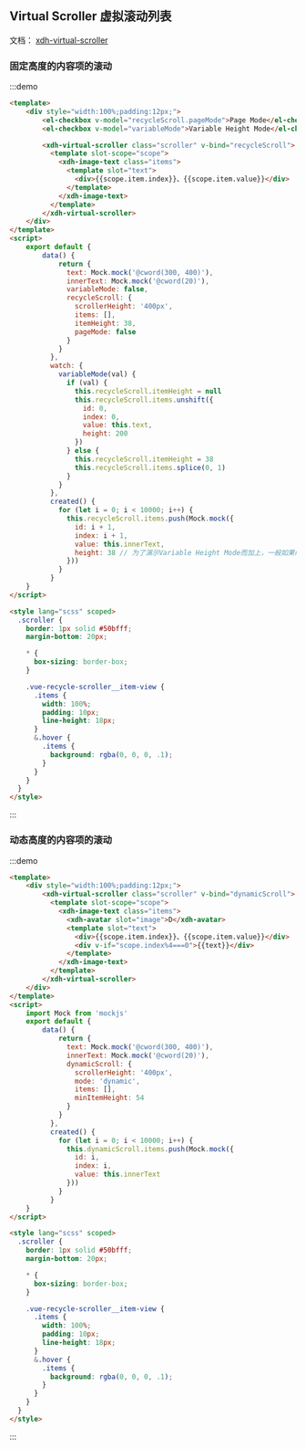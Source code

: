 <script>
  import XdhVirtualScroller from '@/widgets/xdh-virtual-scroller'
  import XdhImageText from '@/widgets/xdh-image-text'
  import XdhAvatar from '@/widgets/xdh-avatar'
  import Mock from 'mockjs'

  export default {
    components: {
      XdhVirtualScroller,
      XdhImageText,
      XdhAvatar
    },
    data() {
      return {
        text: Mock.mock('@cword(300, 400)'),
        innerText: Mock.mock('@cword(20)'),
        variableMode: false,
        recycleScroll: {
          scrollerHeight: '400px',
          items: [],
          itemHeight: 38,
          pageMode: false
        },
        dynamicScroll: {
          scrollerHeight: '400px',
          mode: 'dynamic',
          items: [],
          minItemHeight: 54
        }
      }
    },
    watch: {
      variableMode(val) {
        if (val) {
          this.recycleScroll.itemHeight = null
          this.recycleScroll.items.unshift({
            id: 0,
            index: 0,
            value: this.text,
            height: 200
          })
        } else {
          this.recycleScroll.itemHeight = 38
          this.recycleScroll.items.splice(0, 1)
        }
      }
    },
    created() {
      for (let i = 0; i < 10000; i++) {
        this.recycleScroll.items.push(Mock.mock({
          id: i + 1,
          index: i + 1,
          value: this.innerText,
          height: 38 // 为了演示Variable Height Mode而加上，一般如果recycle下如果设置了itemHeight，则可以免除设置此处的height
        }))

        this.dynamicScroll.items.push(Mock.mock({
          id: i,
          index: i,
          value: this.innerText
        }))
      }
    }
  }
</script>
<style lang="scss" scoped>
  .scroller {
    border: 1px solid #50bfff;
    margin-bottom: 20px;

    * {
      box-sizing: border-box;
    }

    .vue-recycle-scroller__item-view {
      .items {
        width: 100%;
        padding: 10px;
        line-height: 18px;
      }
      &.hover {
        .items {
          background: rgba(0, 0, 0, .1);
        }
      }
    }
  }
</style>

## Virtual Scroller 虚拟滚动列表

文档： [xdh-virtual-scroller](#/src/widgets%2Fmodule-widgets_xdh-virtual-scroller.html)

### 固定高度的内容项的滚动

:::demo
```html
<template>
    <div style="width:100%;padding:12px;">
        <el-checkbox v-model="recycleScroll.pageMode">Page Mode</el-checkbox>
        <el-checkbox v-model="variableMode">Variable Height Mode</el-checkbox>

        <xdh-virtual-scroller class="scroller" v-bind="recycleScroll">
          <template slot-scope="scope">
            <xdh-image-text class="items">
              <template slot="text">
                <div>{{scope.item.index}}、{{scope.item.value}}</div>
              </template>
            </xdh-image-text>
          </template>
        </xdh-virtual-scroller>
    </div>
</template>
<script>
    export default {
        data() {
            return {
              text: Mock.mock('@cword(300, 400)'),
              innerText: Mock.mock('@cword(20)'),
              variableMode: false,
              recycleScroll: {
                scrollerHeight: '400px',
                items: [],
                itemHeight: 38,
                pageMode: false
              }
            }
          },
          watch: {
            variableMode(val) {
              if (val) {
                this.recycleScroll.itemHeight = null
                this.recycleScroll.items.unshift({
                  id: 0,
                  index: 0,
                  value: this.text,
                  height: 200
                })
              } else {
                this.recycleScroll.itemHeight = 38
                this.recycleScroll.items.splice(0, 1)
              }
            }
          },
          created() {
            for (let i = 0; i < 10000; i++) {
              this.recycleScroll.items.push(Mock.mock({
                id: i + 1,
                index: i + 1,
                value: this.innerText,
                height: 38 // 为了演示Variable Height Mode而加上，一般如果recycle下如果设置了itemHeight，则可以免除设置此处的height
              }))
            }
          }
    }
</script>

<style lang="scss" scoped>
  .scroller {
    border: 1px solid #50bfff;
    margin-bottom: 20px;

    * {
      box-sizing: border-box;
    }

    .vue-recycle-scroller__item-view {
      .items {
        width: 100%;
        padding: 10px;
        line-height: 18px;
      }
      &.hover {
        .items {
          background: rgba(0, 0, 0, .1);
        }
      }
    }
  }
</style>
```
:::


### 动态高度的内容项的滚动

:::demo
```html
<template>
    <div style="width:100%;padding:12px;">
        <xdh-virtual-scroller class="scroller" v-bind="dynamicScroll">
          <template slot-scope="scope">
            <xdh-image-text class="items">
              <xdh-avatar slot="image">D</xdh-avatar>
              <template slot="text">
                <div>{{scope.item.index}}、{{scope.item.value}}</div>
                <div v-if="scope.index%4===0">{{text}}</div>
              </template>
            </xdh-image-text>
          </template>
        </xdh-virtual-scroller>
    </div>
</template>
<script>
    import Mock from 'mockjs'
    export default {
        data() {
            return {
              text: Mock.mock('@cword(300, 400)'),
              innerText: Mock.mock('@cword(20)'),
              dynamicScroll: {
                scrollerHeight: '400px',
                mode: 'dynamic',
                items: [],
                minItemHeight: 54
              }
            }
          },
          created() {
            for (let i = 0; i < 10000; i++) {
              this.dynamicScroll.items.push(Mock.mock({
                id: i,
                index: i,
                value: this.innerText
              }))
            }
          }
    }
</script>

<style lang="scss" scoped>
  .scroller {
    border: 1px solid #50bfff;
    margin-bottom: 20px;

    * {
      box-sizing: border-box;
    }

    .vue-recycle-scroller__item-view {
      .items {
        width: 100%;
        padding: 10px;
        line-height: 18px;
      }
      &.hover {
        .items {
          background: rgba(0, 0, 0, .1);
        }
      }
    }
  }
</style>
```
:::
